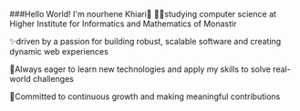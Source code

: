 ###Hello World! I'm nourhene Khiari👋 
👩‍💻studying computer science at Higher Institute for Informatics and Mathematics of Monastir

✨driven by a passion for building robust, scalable software and creating dynamic web experiences

📖Always eager to learn new technologies and apply my skills to solve real-world challenges

🚀Committed to continuous growth and making meaningful contributions
